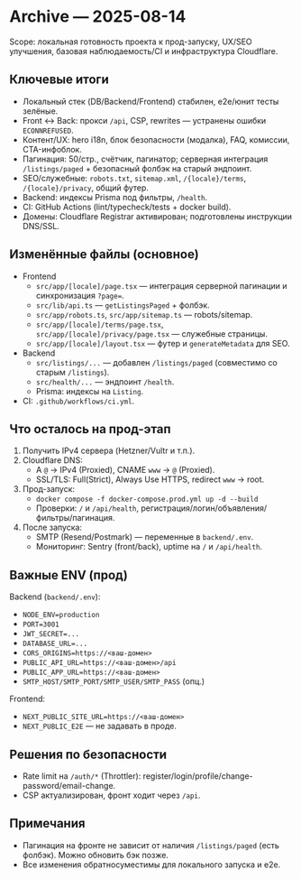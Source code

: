 # Archive — 2025-08-14

Scope: локальная готовность проекта к прод-запуску, UX/SEO улучшения, базовая наблюдаемость/CI и инфраструктура Cloudflare.

## Ключевые итоги
- Локальный стек (DB/Backend/Frontend) стабилен, e2e/юнит тесты зелёные.
- Front ↔ Back: прокси `/api`, CSP, rewrites — устранены ошибки `ECONNREFUSED`.
- Контент/UX: hero i18n, блок безопасности (модалка), FAQ, комиссии, CTA-инфоблок.
- Пагинация: 50/стр., счётчик, пагинатор; серверная интеграция `/listings/paged` + безопасный фолбэк на старый эндпоинт.
- SEO/служебные: `robots.txt`, `sitemap.xml`, `/{locale}/terms`, `/{locale}/privacy`, общий футер.
- Backend: индексы Prisma под фильтры, `/health`.
- CI: GitHub Actions (lint/typecheck/tests + docker build).
- Домены: Cloudflare Registrar активирован; подготовлены инструкции DNS/SSL.

## Изменённые файлы (основное)
- Frontend
  - `src/app/[locale]/page.tsx` — интеграция серверной пагинации и синхронизация `?page=`.
  - `src/lib/api.ts` — `getListingsPaged` + фолбэк.
  - `src/app/robots.ts`, `src/app/sitemap.ts` — robots/sitemap.
  - `src/app/[locale]/terms/page.tsx`, `src/app/[locale]/privacy/page.tsx` — служебные страницы.
  - `src/app/[locale]/layout.tsx` — футер и `generateMetadata` для SEO.
- Backend
  - `src/listings/...` — добавлен `/listings/paged` (совместимо со старым `/listings`).
  - `src/health/...` — эндпоинт `/health`.
  - Prisma: индексы на `Listing`.
- CI: `.github/workflows/ci.yml`.

## Что осталось на прод-этап
1) Получить IPv4 сервера (Hetzner/Vultr и т.п.).
2) Cloudflare DNS:
   - A `@` → IPv4 (Proxied), CNAME `www` → `@` (Proxied).
   - SSL/TLS: Full(Strict), Always Use HTTPS, redirect `www` → root.
3) Прод-запуск:
   - `docker compose -f docker-compose.prod.yml up -d --build`
   - Проверки: `/` и `/api/health`, регистрация/логин/объявления/фильтры/пагинация.
4) После запуска:
   - SMTP (Resend/Postmark) — переменные в `backend/.env`.
   - Мониторинг: Sentry (front/back), uptime на `/` и `/api/health`.

## Важные ENV (прод)
Backend (`backend/.env`):
- `NODE_ENV=production`
- `PORT=3001`
- `JWT_SECRET=...`
- `DATABASE_URL=...`
- `CORS_ORIGINS=https://<ваш-домен>`
- `PUBLIC_API_URL=https://<ваш-домен>/api`
- `PUBLIC_APP_URL=https://<ваш-домен>`
- `SMTP_HOST/SMTP_PORT/SMTP_USER/SMTP_PASS` (опц.)

Frontend:
- `NEXT_PUBLIC_SITE_URL=https://<ваш-домен>`
- `NEXT_PUBLIC_E2E` — не задавать в проде.

## Решения по безопасности
- Rate limit на `/auth/*` (Throttler): register/login/profile/change-password/email-change.
- CSP актуализирован, фронт ходит через `/api`.

## Примечания
- Пагинация на фронте не зависит от наличия `/listings/paged` (есть фолбэк). Можно обновить бэк позже.
- Все изменения обратносуместимы для локального запуска и e2e. 